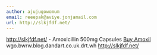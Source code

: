 ```yaml
---
author: ajujugowomum
email: reeepak@aviye.jonjamail.com
url: http://slkjfdf.net/
---
```


http://slkjfdf.net/ - Amoxicillin 500mg Capsules <a href="http://slkjfdf.net/">Buy Amoxil</a> wgo.bwrw.blog.dandart.co.uk.drt.wh http://slkjfdf.net/